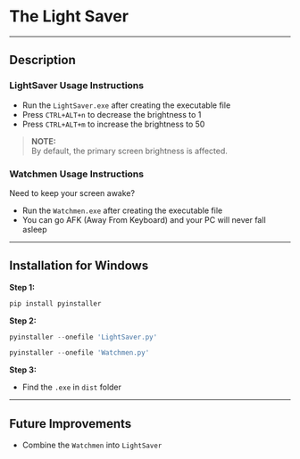# The Light Saver
***

## Description

### LightSaver Usage Instructions

- Run the `LightSaver.exe` after creating the executable file
- Press `CTRL+ALT+n` to decrease the brightness to 1
- Press `CTRL+ALT+m` to increase the brightness to 50

> **NOTE:**  
> By default, the primary screen brightness is affected.

### Watchmen Usage Instructions

Need to keep your screen awake?

- Run the `Watchmen.exe` after creating the executable file
- You can go AFK (Away From Keyboard) and your PC will never fall asleep

***

## Installation for Windows
**Step 1:**
```powershell
pip install pyinstaller
```

**Step 2:**
```powershell
pyinstaller --onefile 'LightSaver.py'

pyinstaller --onefile 'Watchmen.py'
```

**Step 3:**
- Find the `.exe` in `dist` folder

***

## Future Improvements

- Combine the `Watchmen` into `LightSaver`